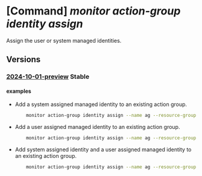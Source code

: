 # [Command] _monitor action-group identity assign_

Assign the user or system managed identities.

## Versions

### [2024-10-01-preview](/Resources/mgmt-plane/L3N1YnNjcmlwdGlvbnMve30vcmVzb3VyY2Vncm91cHMve30vcHJvdmlkZXJzL21pY3Jvc29mdC5pbnNpZ2h0cy9hY3Rpb25ncm91cHMve30=/2024-10-01-preview.xml) **Stable**

<!-- mgmt-plane /subscriptions/{}/resourcegroups/{}/providers/microsoft.insights/actiongroups/{} 2024-10-01-preview identity -->

#### examples

- Add a system assigned managed identity to an existing action group.
    ```bash
        monitor action-group identity assign --name ag --resource-group rg --system-assigned
    ```

- Add a user assigned managed identity to an existing action group.
    ```bash
        monitor action-group identity assign --name ag --resource-group rg --user-assigned MyAssignedId
    ```

- Add system assigned identity and a user assigned managed identity to an existing action group.
    ```bash
        monitor action-group identity assign --name ag --resource-group rg --system-assigned --user-assigned MyAssignedId
    ```
